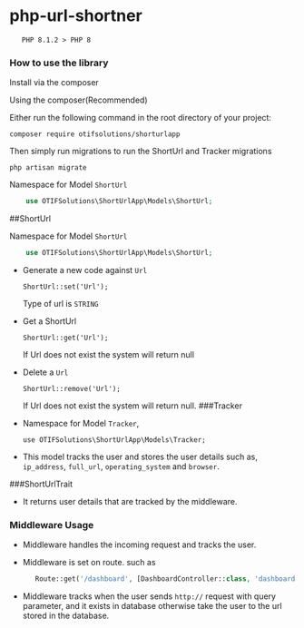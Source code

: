 # php-url-shortner

`   PHP 8.1.2 > PHP 8`

### How to use the library

Install via the composer

Using the composer(Recommended)

Either run the following command in the root directory of your project:

`composer require otifsolutions/shorturlapp`

Then simply run migrations to run the ShortUrl and Tracker migrations

`php artisan migrate`

Namespace for Model `ShortUrl`

```php
    use OTIFSolutions\ShortUrlApp\Models\ShortUrl;
```

##ShortUrl

Namespace for Model `ShortUrl`

```php
    use OTIFSolutions\ShortUrlApp\Models\ShortUrl;
```
- Generate a new code against `Url`

  `ShortUrl::set('Url');`

  Type of url is `STRING`

- Get a ShortUrl

  `ShortUrl::get('Url');`

  If Url does not exist the system will return null

- Delete a `Url`

  `ShortUrl::remove('Url');`

  If Url does not exist the system will return null.
###Tracker
- Namespace for Model `Tracker`,

  `use OTIFSolutions\ShortUrlApp\Models\Tracker;`

- This model tracks the user and stores the user details such as, `ip_address`, `full_url`, `operating_system` and  `browser`.

###ShortUrlTrait

- It returns user details that are tracked by the middleware.

### Middleware Usage

- Middleware handles the incoming request and tracks the user.
- Middleware is set on route. such as

  ```php
     Route::get('/dashboard', [DashboardController::class, 'dashboard'])->middleware('short_url_tracker');
  ```
  
- Middleware tracks when the user sends `http://` request with query parameter, and it exists in database otherwise take the user to the url stored in the database.

